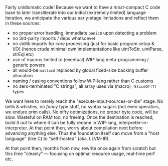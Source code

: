 Fairly unidiomatic code! Because we want to have a _most_-compact C code base to
later transliterate into our initial (extremely limited) language iteration, we
anticipate the various early-stage limitations and reflect them in these sources:

- no proper error handling, immediate `panic`s upon detecting a problem
- no 3rd-party imports / deps whatsoever
- no stdlib imports for *core* processing (just for basic program setup & I/O)
  (hence crude minimal own implementations like uintToStr, uintParse, strEql etc)
- use of macros limited to (eventual) WIP-lang meta-programming / generic powers
- all would-be `malloc`s replaced by global fixed-size backing buffer allocation
- naming / casing conventions follow WIP-lang rather than C customs
- no zero-terminated "C strings", all array uses via (macro) `·SliceOf(T)` types

We want here to merely reach the "execute-input-sources-or-die" stage. No bells &
whistles, no *fancy* type stuff, no syntax sugars (not even operators, we endure
prim calls). No nifty optimizations, no proper byte code, will be slow. Wasteful
on RAM too, no freeing. Once the destination is reached, build it out to where it
can be fully redone in WIP-lang, interpreter-in-interpreter. At that point then,
worry about compilation next before advancing anything else. Thus the foundation
itself can move from a "host language" (like C) to "self-hosted" (aka. LLVM-IR).

At that point then, months from now, rewrite once again from scratch but this
time "cleanly" &mdash; focusing on optimal resource usage, real-time perf etc.
